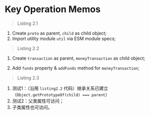 # Key Operation Memos

> Listing 2.1

1. Create `proto` as parent, `child` as child object;
2. Import utility module `util` via ESM module specs;



> Listing 2.2

1. Create `transaction` as parent, `moneyTransaction` as child object;

2. Add `funds` property & `addFunds` method for `moneyTransaction`;



> Listing 2.3

1. 测试1：（沿用 `listing2.2` 代码）继承关系已建立（`Object.getPrototypeOf(child) === parent`）
2. 测试2：父类属性可访问；
3. 子类属性也可访问。
